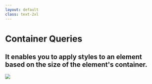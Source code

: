 ```yaml
---
layout: default
class: text-2xl
---
```


# Container Queries

## It enables you to apply styles to an element based on the **size** of the element's **container**.

<img src="/images/container-01.png" class="mt-5 h-70 m-auto" />